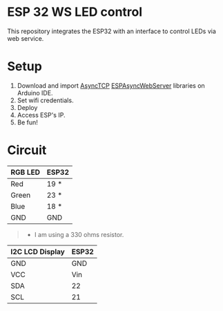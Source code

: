 # ESP 32 WS LED control

This repository integrates the ESP32 with an interface to control LEDs via web service.

# Setup

1. Download and import [AsyncTCP](https://github.com/me-no-dev/AsyncTCP) [ESPAsyncWebServer](https://github.com/me-no-dev/ESPAsyncWebServer) libraries on Arduino IDE.
2. Set wifi credentials.
3. Deploy
4. Access ESP's IP.
5. Be fun!

# Circuit

| RGB LED | ESP32 |
|---|---|
| Red | 19 * |
| Green | 23 * |
| Blue | 18 * |
| GND | GND |

> * I am using a 330 ohms resistor.

| I2C LCD Display | ESP32 |
|---|---|
| GND | GND |
| VCC | Vin |
| SDA | 22 |
| SCL | 21 |